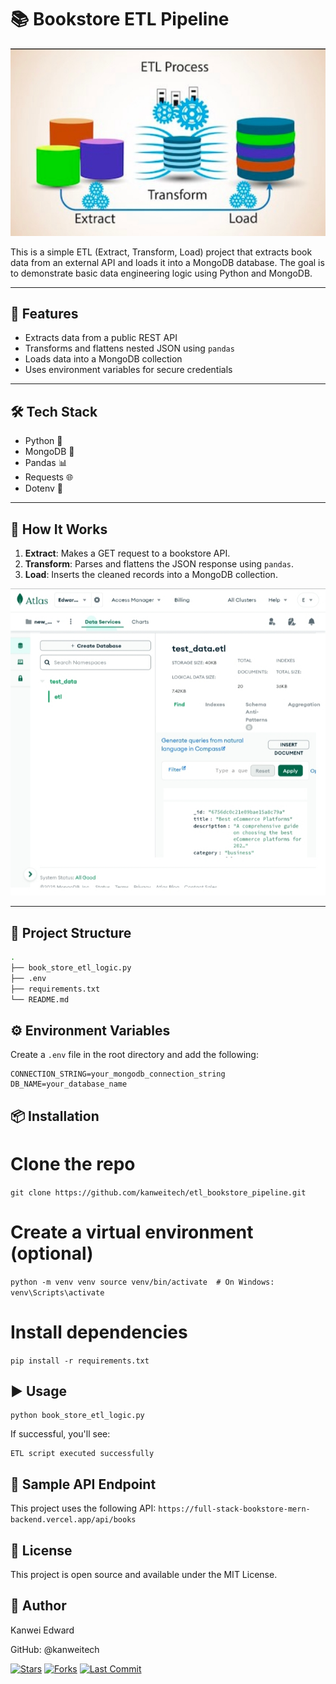 # 📚 Bookstore ETL Pipeline

![header](https://github.com/kanweitech/etl_bookstore_pipeline/blob/main/static/1753757002567.jpg)

This is a simple ETL (Extract, Transform, Load) project that extracts book data from an external API and loads it into a MongoDB database. The goal is to demonstrate basic data engineering logic using Python and MongoDB.

---

## 📌 Features

- Extracts data from a public REST API
- Transforms and flattens nested JSON using `pandas`
- Loads data into a MongoDB collection
- Uses environment variables for secure credentials

---

## 🛠️ Tech Stack

- Python 🐍  
- MongoDB 🍃  
- Pandas 📊  
- Requests 🌐  
- Dotenv 🔐  

---

## 🚀 How It Works

1. **Extract**: Makes a GET request to a bookstore API.
2. **Transform**: Parses and flattens the JSON response using `pandas`.
3. **Load**: Inserts the cleaned records into a MongoDB collection.

![loading_image](https://github.com/kanweitech/etl_bookstore_pipeline/blob/main/static/1753757242939.jpg)

---

## 📂 Project Structure

```bash
.
├── book_store_etl_logic.py
├── .env
├── requirements.txt
└── README.md
```
## ⚙️ Environment Variables
Create a `.env` file in the root directory and add the following:

```
CONNECTION_STRING=your_mongodb_connection_string
DB_NAME=your_database_name
```

## 📦 Installation
# Clone the repo
`git clone https://github.com/kanweitech/etl_bookstore_pipeline.git`

# Create a virtual environment (optional)
`python -m venv venv
source venv/bin/activate  # On Windows: venv\Scripts\activate`

# Install dependencies
`pip install -r requirements.txt`
## ▶️ Usage
```
python book_store_etl_logic.py
```
If successful, you'll see:
```
ETL script executed successfully
```
## 🧪 Sample API Endpoint
This project uses the following API:
`https://full-stack-bookstore-mern-backend.vercel.app/api/books`

## 📄 License
This project is open source and available under the MIT License.

## 👤 Author
Kanwei Edward

GitHub: @kanweitech

[![Stars](https://img.shields.io/github/stars/kanweitech/etl_bookstore_pipeline?style=social)](https://github.com/kanweitech/etl_bookstore_pipeline/stargazers)
[![Forks](https://img.shields.io/github/forks/kanweitech/etl_bookstore_pipeline?style=social)](https://github.com/kanweitech/etl_bookstore_pipeline/network)
[![Last Commit](https://img.shields.io/github/last-commit/kanweitech/etl_bookstore_pipeline)](https://github.com/kanweitech/etl_bookstore_pipeline/commits)

